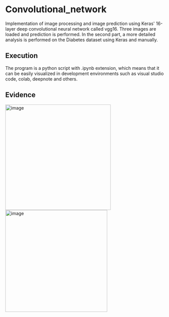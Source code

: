 # Convolutional_network

Implementation of image processing and image prediction using Keras' 16-layer deep convolutional neural network called vgg16. Three images are loaded and prediction is performed. In the second part, a more detailed analysis is performed on the Diabetes dataset using Keras and manually.

## **Execution** 

The program is a python script with .ipynb extension, which means that it can be easily visualized in development environments such as visual studio code, colab, deepnote and others.

## **Evidence**

<img width="331" alt="image" src="https://github.com/LauEsGoAm372/Convolutional_network/assets/110053206/aa6f1214-941f-4bba-9a68-27fecfdc19d3">
<img width="320" alt="image" src="https://github.com/LauEsGoAm372/Convolutional_network/assets/110053206/e0361845-1ac3-47d7-869d-a5a875b77f15">

